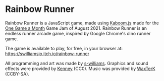 # Rainbow Runner

Rainbow Runner is a JavaScript game, made using [Kaboom.js](https://kaboomjs.com/) made for the [One Game a Month](https://itch.io/jam/one-game-a-month-3) Game Jam of August 2021. Rainbow Runner is an endless runner arcade game, inspired by Google Chrome's dino runner game.

The game is available to play, for free, in your browser at: https://swilliamsio.itch.io/rainbow-runner

All programming and art was made by [s-williams](https://github.com/s-williams). Graphics and sound effects were provided by [Kenney](https://www.kenney.nl/) (CC0). Music was provided by [WaxTerK](https://www.newgrounds.com/audio/listen/1056740) (CCBY-SA).